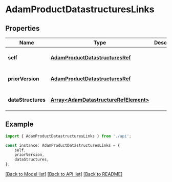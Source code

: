 # AdamProductDatastructuresLinks


## Properties

Name | Type | Description | Notes
------------ | ------------- | ------------- | -------------
**self** | [**AdamProductDatastructuresRef**](AdamProductDatastructuresRef.md) |  | [optional] [default to undefined]
**priorVersion** | [**AdamProductDatastructuresRef**](AdamProductDatastructuresRef.md) |  | [optional] [default to undefined]
**dataStructures** | [**Array&lt;AdamDatastructureRefElement&gt;**](AdamDatastructureRefElement.md) |  | [optional] [default to undefined]

## Example

```typescript
import { AdamProductDatastructuresLinks } from './api';

const instance: AdamProductDatastructuresLinks = {
    self,
    priorVersion,
    dataStructures,
};
```

[[Back to Model list]](../README.md#documentation-for-models) [[Back to API list]](../README.md#documentation-for-api-endpoints) [[Back to README]](../README.md)
